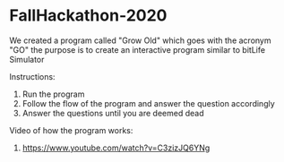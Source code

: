 # FallHackathon-2020

We created a program called "Grow Old" which goes with the acronym "GO"
the purpose is to create an interactive program similar to bitLife Simulator

Instructions: 
1. Run the program 
2. Follow the flow of the program and answer the question accordingly
3. Answer the questions until you are deemed dead

Video of how the program works: 
1. https://www.youtube.com/watch?v=C3zizJQ6YNg 